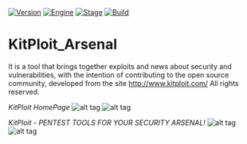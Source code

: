 [![Version](https://img.shields.io/badge/KitPloit-Advanced_Security_Search_Enginne-magenta.svg?maxAge=259200)]()
[![Engine](https://img.shields.io/badge/Exploits-yellow.svg)]()
[![Stage](https://img.shields.io/badge/Release-Stable-brightgreen.svg)]()
[![Build](https://img.shields.io/badge/Version-Python2.7-green.svg)]()
# KitPloit_Arsenal
It is a tool that brings together exploits and news about security and vulnerabilities, with the intention of contributing to the open source community, developed from the site http://www.kitploit.com/ All rights reserved.


*KitPloit HomePage*
![alt tag](http://imgur.com/kSpBQ0d.jpg)
![alt tag](http://imgur.com/a4hRLJA.jpg)

*KitPloit - PENTEST TOOLS FOR YOUR SECURITY ARSENAL!*
![alt tag](http://imgur.com/ZE25bN3.jpg)
![alt tag](http://imgur.com/ih7NWtO.jpg)

